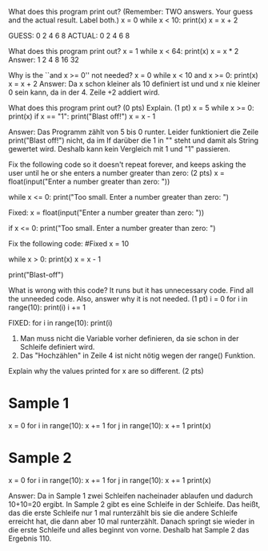 What does this program print out? (Remember: TWO answers. Your guess and the actual result. Label both.)
x = 0
while x < 10:
    print(x)
    x = x + 2

GUESS: 0 2 4 6 8
ACTUAL:
0
2
4
6
8

What does this program print out?
x = 1
while x < 64:
    print(x)
    x = x * 2
Answer:
1
2
4
8
16
32

Why is the ``and x >= 0'' not needed?
x = 0
while x < 10 and x >= 0:
    print(x)
    x = x + 2
Answer: Da x schon kleiner als 10 definiert ist und und x nie kleiner 0 sein kann, da in der 4. Zeile +2 addiert wird.

What does this program print out? (0 pts) Explain. (1 pt)
x = 5
while x >= 0:
    print(x)
    if x == "1":
        print("Blast off!")
    x = x - 1

Answer: Das Programm zählt von 5 bis 0 runter. Leider funktioniert die Zeile print("Blast off!") nicht, da im If darüber die 1 in "" steht und damit als String gewertet wird.
Deshalb kann kein Vergleich mit 1 und "1" passieren.

Fix the following code so it doesn't repeat forever, and keeps asking the user until he or she enters a number greater than zero: (2 pts)
x = float(input("Enter a number greater than zero: "))
 
while x <= 0:
    print("Too small. Enter a number greater than zero: ")

Fixed:
x = float(input("Enter a number greater than zero: "))
 
if x <= 0:
    print("Too small. Enter a number greater than zero: ")

Fix the following code:
#Fixed
x = 10
 
while x > 0:
    print(x)
    x = x - 1
 
print("Blast-off")

What is wrong with this code? It runs but it has unnecessary code. Find all the unneeded code. Also, answer why it is not needed. (1 pt)
i = 0
for i in range(10):
    print(i)
    i += 1

FIXED:
for i in range(10):
    print(i)

1. Man muss nicht die Variable vorher definieren, da sie schon in der Schleife definiert wird.
2. Das "Hochzählen" in Zeile 4 ist nicht nötig wegen der range() Funktion.

Explain why the values printed for x are so different. (2 pts)
# Sample 1
x = 0
for i in range(10):
    x += 1
for j in range(10):
    x += 1
print(x)
 
# Sample 2
x = 0
for i in range(10):
    x += 1
    for j in range(10):
        x += 1
print(x)

Answer: Da in Sample 1 zwei Schleifen nacheinader ablaufen und dadurch 10+10=20 ergibt.
In Sample 2 gibt es eine Schleife in der Schleife. Das heißt, das die erste Schleife nur 1 mal runterzählt bis sie die andere Schleife erreicht hat, die dann aber 10 mal runterzählt. Danach springt sie wieder in die erste Schleife und alles beginnt von vorne. Deshalb hat Sample 2 das Ergebnis 110. 